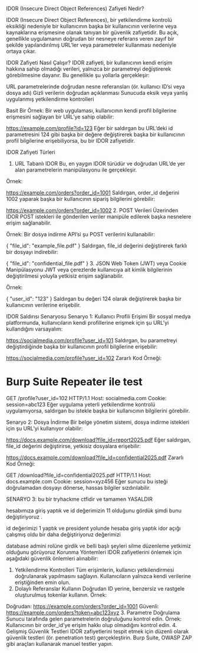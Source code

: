 IDOR (Insecure Direct Object References) Zafiyeti Nedir?

IDOR (Insecure Direct Object References), bir yetkilendirme kontrolü eksikliği nedeniyle bir kullanıcının başka bir kullanıcının verilerine veya kaynaklarına erişmesine olanak tanıyan bir güvenlik zafiyetidir. Bu açık, genellikle uygulamanın doğrudan bir nesneye referans veren zayıf bir şekilde yapılandırılmış URL’ler veya parametreler kullanması nedeniyle ortaya çıkar.


IDOR Zafiyeti Nasıl Çalışır?
IDOR zafiyeti, bir kullanıcının kendi erişim hakkına sahip olmadığı verileri, yalnızca bir parametreyi değiştirerek görebilmesine dayanır. Bu genellikle şu yollarla gerçekleşir:

URL parametrelerinde doğrudan nesne referansları (ör. kullanıcı ID’si veya dosya adı)
Gizli verilerin doğrudan açıklanması
Sunucuda eksik veya yanlış uygulanmış yetkilendirme kontrolleri


Basit Bir Örnek:
Bir web uygulaması, kullanıcının kendi profil bilgilerine erişmesini sağlayan bir URL’ye sahip olabilir:

https://example.com/profile?id=123
Eğer bir saldırgan bu URL’deki id parametresini 124 gibi başka bir değere değiştirerek başka bir kullanıcının profil bilgilerine erişebiliyorsa, bu bir IDOR zafiyetidir.

IDOR Zafiyeti Türleri
1. URL Tabanlı IDOR
Bu, en yaygın IDOR türüdür ve doğrudan URL’de yer alan parametrelerin manipülasyonu ile gerçekleşir.

Örnek:

https://example.com/orders?order_id=1001
Saldırgan, order_id değerini 1002 yaparak başka bir kullanıcının sipariş bilgilerini görebilir:

https://example.com/orders?order_id=1002
2. POST Verileri Üzerinden IDOR
POST istekleri ile gönderilen veriler manipüle edilerek başka nesnelere erişim sağlanabilir.

Örnek: Bir dosya indirme API’si şu POST verilerini kullanabilir:

{
  "file_id": "example_file.pdf"
}
Saldırgan, file_id değerini değiştirerek farklı bir dosyayı indirebilir:

{
  "file_id": "confidential_file.pdf"
}
3. JSON Web Token (JWT) veya Cookie Manipülasyonu
JWT veya çerezlerde kullanıcıya ait kimlik bilgilerinin değiştirilmesi yoluyla yetkisiz erişim sağlanabilir.

Örnek:

{
  "user_id": "123"
}
Saldırgan bu değeri 124 olarak değiştirerek başka bir kullanıcının verilerine erişebilir.

IDOR Saldırısı Senaryosu
Senaryo 1: Kullanıcı Profili Erişimi
Bir sosyal medya platformunda, kullanıcıların kendi profillerine erişmek için şu URL’yi kullandığını varsayalım:

https://socialmedia.com/profile?user_id=101
Saldırgan, bu parametreyi değiştirdiğinde başka bir kullanıcının profil bilgilerine erişebilir:

https://socialmedia.com/profile?user_id=102
Zararlı Kod Örneği:

# Burp Suite Repeater ile test
GET /profile?user_id=102 HTTP/1.1
Host: socialmedia.com
Cookie: session=abc123
Eğer uygulama yeterli yetkilendirme kontrolü uygulamıyorsa, saldırgan bu istekle başka bir kullanıcının bilgilerini görebilir.

Senaryo 2: Dosya İndirme
Bir belge yönetim sistemi, dosya indirme istekleri için şu URL’yi kullanıyor olabilir:

https://docs.example.com/download?file_id=report2025.pdf
Eğer saldırgan, file_id değerini değiştirirse, yetkisiz dosyalara erişebilir:

https://docs.example.com/download?file_id=confidential2025.pdf
Zararlı Kod Örneği:

GET /download?file_id=confidential2025.pdf HTTP/1.1
Host: docs.example.com
Cookie: session=xyz456
Eğer sunucu bu isteği doğrulamadan dosyayı dönerse, hassas bilgiler sızdırılabilir.

SENARYO 3:
bu bir tryhackme ctfidir ve tamamen YASALDIR


hesabımıza giriş yaptık ve id değerimizin 11 olduğunu gördük şimdi bunu değiştiriyoruz .

id değerimizi 1 yaptık ve president yolunde hesaba giriş yaptık idor açığı çalışmış oldu bir daha değiştiriyoruz değerimizi

database admini rolüne girdik ve belli başlı şeyleri silme düzenleme yetkimiz olduğunu görüyoruz
Korunma Yöntemleri
IDOR zafiyetlerini önlemek için aşağıdaki güvenlik önlemleri alınabilir:

1. Yetkilendirme Kontrolleri
Tüm erişimlerin, kullanıcı yetkilendirmesi doğrulanarak yapılmasını sağlayın.
Kullanıcıların yalnızca kendi verilerine eriştiğinden emin olun.
2. Dolaylı Referanslar Kullanın
Doğrudan ID yerine, benzersiz ve rastgele oluşturulmuş tokenlar kullanın.
Örnek:

Doğrudan: https://example.com/orders?order_id=1001
Güvenli: https://example.com/orders?token=abc123xyz
3. Parametre Doğrulama
Sunucu tarafında gelen parametrelerin doğruluğunu kontrol edin.
Örnek: Kullanıcının bir order_id'ye erişim hakkı olup olmadığını kontrol edin.
4. Gelişmiş Güvenlik Testleri
IDOR zafiyetlerini tespit etmek için düzenli olarak güvenlik testleri (ör. penetration test) gerçekleştirin.
Burp Suite, OWASP ZAP gibi araçları kullanarak manuel testler yapın.